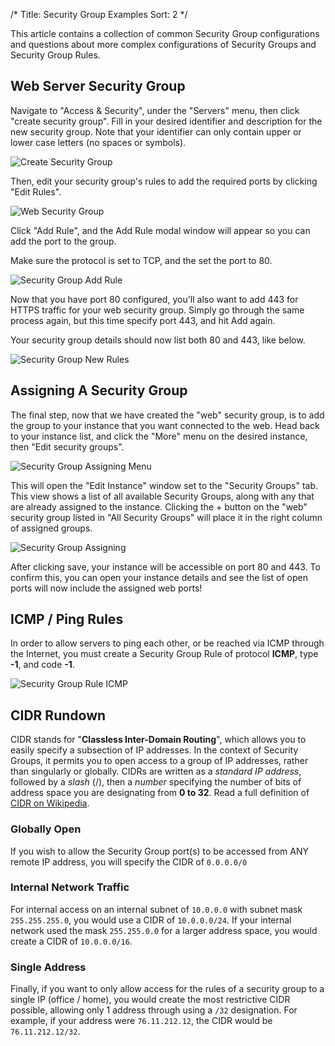 /*
Title: Security Group Examples
Sort: 2
*/

This article contains a collection of common Security Group configurations and
questions about more complex configurations of Security Groups and Security
Group Rules.

## Web Server Security Group

Navigate to "Access & Security", under the "Servers" menu, then click "create
security group". Fill in your desired identifier and description for the new
security group. Note that your identifier can only contain upper or lower case
letters (no spaces or symbols).


![Create Security Group](/img/content/networking/web-security-group.png)

Then, edit your security group's rules to add the required ports by clicking
"Edit Rules".


![Web Security Group](/img/content/networking/security-group-list.png)

Click "Add Rule", and the Add Rule modal window will appear so you can add the
port to the group.

Make sure the protocol is set to TCP, and the set the port to 80.


![Security Group Add Rule](/img/content/networking/security-group-add-rule.png)

Now that you have port 80 configured, you'll also want to add 443 for HTTPS
traffic for your web security group. Simply go through the same process again,
but this time specify port 443, and hit Add again.

Your security group details should now list both 80 and 443, like below.

![Security Group New Rules](/img/content/networking/security-group-rules.png)


## Assigning A Security Group

The final step, now that we have created the "web" security group, is to add
the group to your instance that you want connected to the web. Head back to
your instance list, and click the "More" menu on the desired instance, then
"Edit security groups".

![Security Group Assigning Menu](/img/content/networking/security-group-assign.png)

This will open the "Edit Instance" window set to the "Security Groups" tab.
This view shows a list of all available Security Groups, along with any that
are already assigned to the instance. Clicking the + button on the "web"
security group listed in "All Security Groups" will place it in the right
column of assigned groups.

![Security Group Assigning](/img/content/networking/security-group-assign2.png)

After clicking save, your instance will be accessible on port 80 and 443. To
confirm this, you can open your instance details and see the list of open ports
will now include the assigned web ports!


## ICMP / Ping Rules

In order to allow servers to ping each other, or be reached via ICMP through
the Internet, you must create a Security Group Rule of protocol **ICMP**, type
**-1**, and code **-1**.

![Security Group Rule ICMP](/img/content/networking/security-group-icmp.png)


## CIDR Rundown

CIDR stands for "**Classless Inter-Domain Routing**", which allows you to easily
specify a subsection of IP addresses. In the context of Security Groups, it
permits you to open access to a group of IP addresses, rather than singularly or
globally. CIDRs are written as a *standard IP address*, followed by a *slash* (/),
then a *number* specifying the number of bits of address space you are
designating from **0 to 32**. Read a full definition of 
[CIDR on Wikipedia](https://en.wikipedia.org/wiki/Classless_Inter-Domain_Routing).

### Globally Open

If you wish to allow the Security Group port(s) to be accessed from ANY remote
IP address, you will specify the CIDR of `0.0.0.0/0`

### Internal Network Traffic

For internal access on an internal subnet of `10.0.0.0` with subnet mask
`255.255.255.0`, you would use a CIDR of `10.0.0.0/24`. If your internal
network used the mask `255.255.0.0` for a larger address space, you would
create a CIDR of `10.0.0.0/16`.

### Single Address

Finally, if you want to only allow access for the rules of a security group to
a single IP (office / home), you would create the most restrictive CIDR 
possible, allowing only 1 address through using a `/32` designation. For 
example, if your address were `76.11.212.12`, the CIDR would be 
`76.11.212.12/32`.
